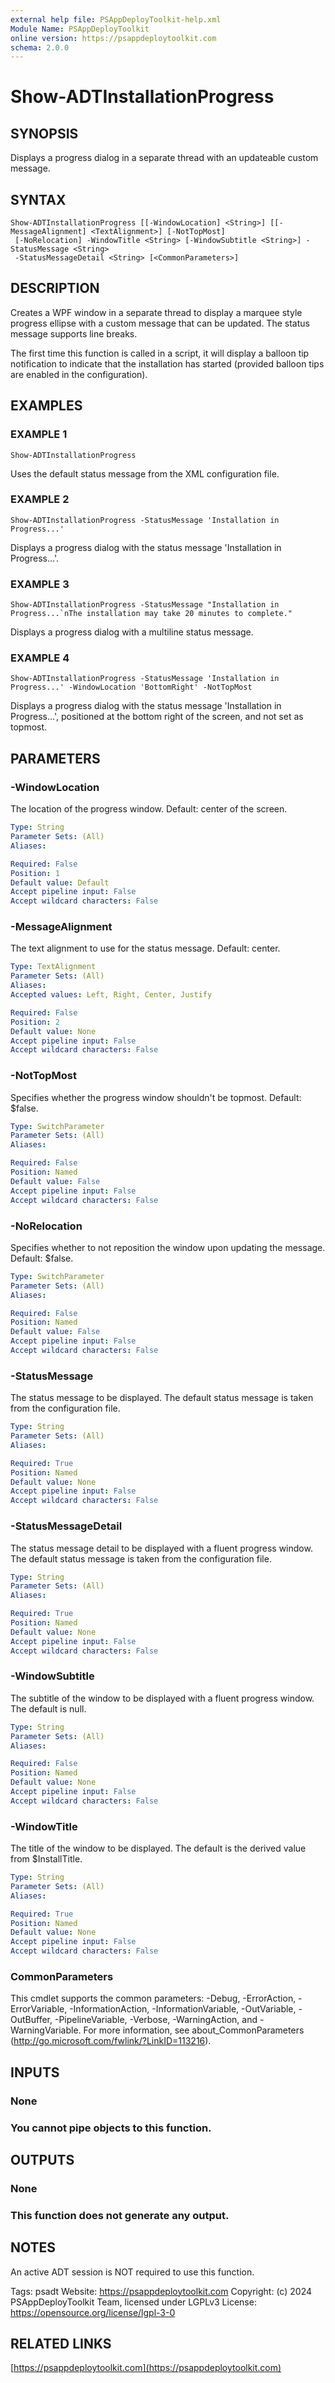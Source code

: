 ```yaml
---
external help file: PSAppDeployToolkit-help.xml
Module Name: PSAppDeployToolkit
online version: https://psappdeploytoolkit.com
schema: 2.0.0
---
```


# Show-ADTInstallationProgress

## SYNOPSIS
Displays a progress dialog in a separate thread with an updateable custom message.

## SYNTAX

```
Show-ADTInstallationProgress [[-WindowLocation] <String>] [[-MessageAlignment] <TextAlignment>] [-NotTopMost]
 [-NoRelocation] -WindowTitle <String> [-WindowSubtitle <String>] -StatusMessage <String>
 -StatusMessageDetail <String> [<CommonParameters>]
```

## DESCRIPTION
Creates a WPF window in a separate thread to display a marquee style progress ellipse with a custom message that can be updated.
The status message supports line breaks.

The first time this function is called in a script, it will display a balloon tip notification to indicate that the installation has started (provided balloon tips are enabled in the configuration).

## EXAMPLES

### EXAMPLE 1
```
Show-ADTInstallationProgress
```

Uses the default status message from the XML configuration file.

### EXAMPLE 2
```
Show-ADTInstallationProgress -StatusMessage 'Installation in Progress...'
```

Displays a progress dialog with the status message 'Installation in Progress...'.

### EXAMPLE 3
```
Show-ADTInstallationProgress -StatusMessage "Installation in Progress...`nThe installation may take 20 minutes to complete."
```

Displays a progress dialog with a multiline status message.

### EXAMPLE 4
```
Show-ADTInstallationProgress -StatusMessage 'Installation in Progress...' -WindowLocation 'BottomRight' -NotTopMost
```

Displays a progress dialog with the status message 'Installation in Progress...', positioned at the bottom right of the screen, and not set as topmost.

## PARAMETERS

### -WindowLocation
The location of the progress window.
Default: center of the screen.

```yaml
Type: String
Parameter Sets: (All)
Aliases:

Required: False
Position: 1
Default value: Default
Accept pipeline input: False
Accept wildcard characters: False
```

### -MessageAlignment
The text alignment to use for the status message.
Default: center.

```yaml
Type: TextAlignment
Parameter Sets: (All)
Aliases:
Accepted values: Left, Right, Center, Justify

Required: False
Position: 2
Default value: None
Accept pipeline input: False
Accept wildcard characters: False
```

### -NotTopMost
Specifies whether the progress window shouldn't be topmost.
Default: $false.

```yaml
Type: SwitchParameter
Parameter Sets: (All)
Aliases:

Required: False
Position: Named
Default value: False
Accept pipeline input: False
Accept wildcard characters: False
```

### -NoRelocation
Specifies whether to not reposition the window upon updating the message.
Default: $false.

```yaml
Type: SwitchParameter
Parameter Sets: (All)
Aliases:

Required: False
Position: Named
Default value: False
Accept pipeline input: False
Accept wildcard characters: False
```

### -StatusMessage
The status message to be displayed.
The default status message is taken from the configuration file.

```yaml
Type: String
Parameter Sets: (All)
Aliases:

Required: True
Position: Named
Default value: None
Accept pipeline input: False
Accept wildcard characters: False
```

### -StatusMessageDetail
The status message detail to be displayed with a fluent progress window.
The default status message is taken from the configuration file.

```yaml
Type: String
Parameter Sets: (All)
Aliases:

Required: True
Position: Named
Default value: None
Accept pipeline input: False
Accept wildcard characters: False
```

### -WindowSubtitle
The subtitle of the window to be displayed with a fluent progress window.
The default is null.

```yaml
Type: String
Parameter Sets: (All)
Aliases:

Required: False
Position: Named
Default value: None
Accept pipeline input: False
Accept wildcard characters: False
```

### -WindowTitle
The title of the window to be displayed.
The default is the derived value from $InstallTitle.

```yaml
Type: String
Parameter Sets: (All)
Aliases:

Required: True
Position: Named
Default value: None
Accept pipeline input: False
Accept wildcard characters: False
```

### CommonParameters
This cmdlet supports the common parameters: -Debug, -ErrorAction, -ErrorVariable, -InformationAction, -InformationVariable, -OutVariable, -OutBuffer, -PipelineVariable, -Verbose, -WarningAction, and -WarningVariable.
For more information, see about_CommonParameters (http://go.microsoft.com/fwlink/?LinkID=113216).

## INPUTS

### None
### You cannot pipe objects to this function.
## OUTPUTS

### None
### This function does not generate any output.
## NOTES
An active ADT session is NOT required to use this function.

Tags: psadt
Website: https://psappdeploytoolkit.com
Copyright: (c) 2024 PSAppDeployToolkit Team, licensed under LGPLv3
License: https://opensource.org/license/lgpl-3-0

## RELATED LINKS

[https://psappdeploytoolkit.com](https://psappdeploytoolkit.com)

